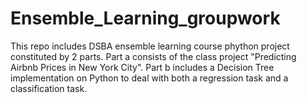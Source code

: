# Ensemble_Learning_groupwork
This repo includes DSBA ensemble learning course phython project constituted by 2 parts.
Part a consists of the class project "Predicting Airbnb Prices in New York City".
Part b includes a Decision Tree implementation on Python to deal with both a regression task and a classification task.
